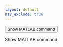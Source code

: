 ```yaml
---
layout: default
nav_exclude: true
---
```

<button onclick="showModal(this)" data-command="eeglabp = fileparts(which('eeglab.m')); open(fullfile(eeglabp, 'tutorial_scripts', 'LiveScripts', 'dipfit_source_reconstruction.mlx'));">Show MATLAB command</button>

<a style="cursor: pointer" onclick="showModal(this)" data-command="another command">Show MATLAB command</a>

